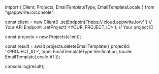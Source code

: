 import { Client, Projects, EmailTemplateType, EmailTemplateLocale } from "@appwrite.io/console";

const client = new Client()
    .setEndpoint('https://<REGION>.cloud.appwrite.io/v1') // Your API Endpoint
    .setProject('<YOUR_PROJECT_ID>'); // Your project ID

const projects = new Projects(client);

const result = await projects.deleteEmailTemplate({
    projectId: '<PROJECT_ID>',
    type: EmailTemplateType.Verification,
    locale: EmailTemplateLocale.Af
});

console.log(result);
